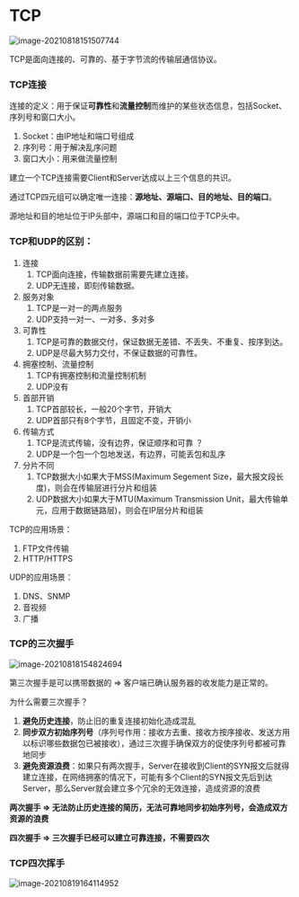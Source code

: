 # TCP

![image-20210818151507744](D:\MyGitHouse\Notes\计网杂记.assets\image-20210818151507744.png)

TCP是面向连接的、可靠的、基于字节流的传输层通信协议。



### TCP连接

连接的定义：用于保证**可靠性**和**流量控制**而维护的某些状态信息，包括Socket、序列号和窗口大小。

1. Socket：由IP地址和端口号组成
2. 序列号：用于解决乱序问题
3. 窗口大小：用来做流量控制

建立一个TCP连接需要Client和Server达成以上三个信息的共识。

通过TCP四元组可以确定唯一连接：**源地址、源端口、目的地址、目的端口**。

源地址和目的地址位于IP头部中，源端口和目的端口位于TCP头中。



### TCP和UDP的区别：

1. 连接
   1. TCP面向连接，传输数据前需要先建立连接。
   2. UDP无连接，即刻传输数据。
2. 服务对象
   1. TCP是一对一的两点服务
   2. UDP支持一对一、一对多、多对多
3. 可靠性
   1. TCP是可靠的数据交付，保证数据无差错、不丢失、不重复、按序到达。
   2. UDP是尽最大努力交付，不保证数据的可靠性。
4. 拥塞控制、流量控制
   1. TCP有拥塞控制和流量控制机制
   2. UDP没有
5. 首部开销
   1. TCP首部较长，一般20个字节，开销大
   2. UDP首部只有8个字节，且固定不变，开销小
6. 传输方式
   1. TCP是流式传输，没有边界，保证顺序和可靠 ？
   2. UDP是一个包一个包地发送，有边界，可能丢包和乱序
7. 分片不同
   1. TCP数据大小如果大于MSS(Maximum Segement Size，最大报文段长度)，则会在传输层进行分片和组装
   2. UDP数据大小如果大于MTU(Maximum Transmission Unit，最大传输单元，应用于数据链路层)，则会在IP层分片和组装



TCP的应用场景：

1. FTP文件传输
2. HTTP/HTTPS

UDP的应用场景：

1. DNS、SNMP
2. 音视频
3. 广播



### TCP的三次握手

![image-20210818154824694](D:\MyGitHouse\Notes\计网杂记.assets\image-20210818154824694.png)



第三次握手是可以携带数据的 => 客户端已确认服务器的收发能力是正常的。



为什么需要三次握手？

1. **避免历史连接**，防止旧的重复连接初始化造成混乱
2. **同步双方初始序列号**（序列号作用：接收方去重、接收方按序接收、发送方用以标识哪些数据包已被接收），通过三次握手确保双方的促使序列号都被可靠地同步
3. **避免资源浪费**：如果只有两次握手，Server在接收到Client的SYN报文后就得建立连接，在网络拥塞的情况下，可能有多个Client的SYN报文先后到达Server，那么Server就会建立多个冗余的无效连接，造成资源的浪费

**两次握手 => 无法防止历史连接的简历，无法可靠地同步初始序列号，会造成双方资源的浪费**

**四次握手 => 三次握手已经可以建立可靠连接，不需要四次**



### TCP四次挥手

![image-20210819164114952](D:\MyGitHouse\Notes\计网杂记.assets\image-20210819164114952.png)

